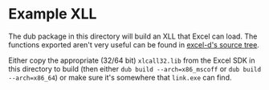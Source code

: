 # Example XLL

The dub package in this directory will build an XLL that Excel can load.
The functions exported aren't very useful can be found in
[excel-d's source tree](../source/xlld/test_d_funcs).

Either copy the appropriate (32/64 bit) `xlcall32.lib` from the Excel SDK
in this directory to build (then either `dub build --arch=x86_mscoff` or `dub build --arch=x86_64`)
or make sure it's somewhere that `link.exe` can find.
